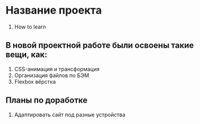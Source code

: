 # Название проекта
1. How to learn
## В новой проектной работе были освоены такие вещи, как:
1. CSS-анимация и трансформация
2. Организация файлов по БЭМ
3. Flexbox вёрстка
## Планы по доработке
1. Адаптировать сайт под разные устройства